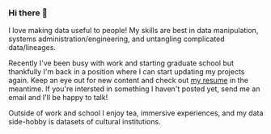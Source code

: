 ### Hi there 👋

<!--
**ct-martin/ct-martin** is a ✨ _special_ ✨ repository because its `README.md` (this file) appears on your GitHub profile.

Here are some ideas to get you started:

- 🔭 I’m currently working on ...
- 🌱 I’m currently learning ...
- 👯 I’m looking to collaborate on ...
- 🤔 I’m looking for help with ...
- 💬 Ask me about ...
- 📫 How to reach me: ...
- 😄 Pronouns: ...
- ⚡ Fun fact: ...
-->

I love making data useful to people!
My skills are best in data manipulation, systems administration/engineering, and untangling complicated data/lineages.

Recently I've been busy with work and starting graduate school but thankfully I'm back in a position where I can start updating my projects again.
Keep an eye out for new content and check out [my resume](https://ctmartin.dev/resume) in the meantime.
If you're intersted in something I haven't posted yet, send me an email and I'll be happy to talk!

Outside of work and school I enjoy tea, immersive experiences, and my data side-hobby is datasets of cultural institutions.

<!--
💻 Interests include:
* 📑 metadata
* 📈 [visualization](https://ctmartin.me/vis/)
* 🖊️ rich content editing
* 🏛 [museums & cultural institutions](https://ctmartin.me/vis/museums/)
* 🥞 [food](https://ctmartin.me/food/)

🍵 Tea drinker
-->



